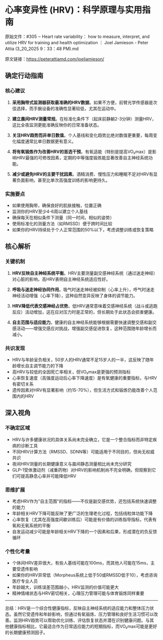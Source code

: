# 心率变异性 (HRV)：科学原理与实用指南

原始文件：#305 ‒ Heart rate variability： how to measure, interpret, and utilize HRV for training and health optimization ｜ Joel Jamieson - Peter Attia (3_20_2025 9：33：48 PM).md

原文链接：https://peterattiamd.com/joeljamieson/

## 确定行动指南

### 核心建议
1. **采用胸带式监测器获取最准确的HRV数据**。如果不方便，前臂光学传感器是次佳选择，而手腕设备的准确性显著较低，尤其在运动中。

2. **建立晨间HRV测量常规**。在标准化条件下（起床前静躺2-3分钟）测量HRV，这比全夜监测更能准确反映你的日常准备状态。

3. **关注HRV趋势而非单日数值**。个人基线和变化趋势比绝对数值更重要，每周变化幅度通常比单日数据更有意义。

4. **将有氧锻炼作为改善HRV的首选干预**。有氧适能（特别是提高VO₂max）是影响HRV最强的可修改因素，定期的中等强度锻炼能显著改善自主神经系统功能。

5. **减少或避免HRV的主要干扰因素**。酒精消费、慢性压力和睡眠不足对HRV有显著负面影响，甚至比单次高强度训练的影响更持久。

### 实施要点
- 如果使用胸带，确保良好的肌肤接触，位置正确
- 监测你的HRV至少4-6周以建立个人基线
- 确保每天在相似条件下测量（同一时间，相似的姿势）
- 使用标准化的测量方法（如RMSSD）便于跨时间比较
- 如果你的HRV持续处于个人正常范围的50%以下，考虑调整训练或恢复策略

## 核心解析

### 关键机制
1. **HRV反映自主神经系统平衡**。HRV主要测量副交感神经系统（通过迷走神经）对心脏的影响，高HRV表明自主神经系统适应性好。

2. **呼吸与迷走神经协同作用**。吸气时迷走神经被抑制（心率上升），呼气时迷走神经活动增强（心率下降），这种自然变异反映了身体的调节能力。

3. **HRV降低代表交感神经占优势**。低HRV通常意味着交感神经系统（战斗或逃跑反应）活动增加，这在应对压力时是正常的，但长期处于此状态会损害健康。

4. **自主范围与适应能力**。健康的自主神经系统能够根据需要快速调整交感和副交感活动——增强交感应对挑战，增强副交感促进恢复，这种范围随年龄增长而减小。

### 共识发现
- HRV与年龄呈负相关，50岁人的HRV通常不足15岁人的一半，这反映了随年龄增长自主调节能力的下降
- 高HRV与较低的全因死亡率相关，但VO₂max是更强的预测指标
- 心率恢复速度（高强度运动后心率下降速度）是有氧健康的重要指标，与HRV有密切关系
- 遗传因素对HRV有显著影响（约15-70%），但生活方式和锻炼仍能改善个人范围内的HRV

## 深入视角

### 不确定区域
- HRV与许多健康状况的具体关系尚未完全确立，它是一个整合指标而非特定疾病的诊断工具
- 不同HRV计算方法（RMSSD、SDNN等）可能适用于不同目的，但尚无权威共识
- 夜间HRV测量的长期健康意义与晨间静态测量相比尚未充分研究
- GLP-1受体激动剂（减重药物）对HRV的影响机制尚不完全明确，但观察到它们可提高静息心率并可能降低HRV

### 思维扩展
- 考虑HRV作为"自主范围"的指标——不仅是副交感优势，还包括系统快速调整的能力
- 年龄相关HRV下降可能反映了更广泛的生理老化过程，包括线粒体功能下降
- 心率恢复（尤其在高强度间歇训练后）可能是有价值的训练指导指标，代表有氧和无氧系统的平衡
- 自发运动减少可能是年龄相关HRV下降的一个因素和后果，形成潜在的负反馈循环

### 个性化考量
- 个体间HRV差异很大，有些人基线可能在100ms，而其他人可能在15ms，主要受遗传影响
- 如果你的HRV异常低（Morpheus系统上低于50或RMSSD低于10），考虑咨询医疗专业人员
- 年龄越大，训练误差范围越小，HRV监测的价值可能更大
- 精神情绪状态与HRV密切相关，心理压力管理可能与体育锻炼同样重要

---

总结：HRV是一个综合性健康指标，反映自主神经系统的适应能力和整体压力状态。虽然它受遗传和年龄影响，但通过有氧锻炼、压力管理和良好生活习惯可以改善。监测HRV趋势可以帮助优化训练、评估恢复状态并潜在识别健康问题。与其他健康指标相比，它最适合作为日常适应能力的短期指标，而VO₂max可能是更好的长期健康预测因子。